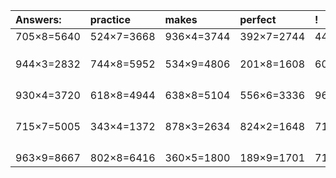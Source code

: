 | Answers: | practice | makes | perfect | ! |
| :--- | :--- | :--- | :--- | :--- |
| 705×8=5640 | 524×7=3668 | 936×4=3744 | 392×7=2744 | 440×3=1320 | 
|   |   |   |   |   | 
|   |   |   |   |   | 
|   |   |   |   |   | 
| 944×3=2832 | 744×8=5952 | 534×9=4806 | 201×8=1608 | 608×5=3040 | 
|   |   |   |   |   | 
|   |   |   |   |   | 
|   |   |   |   |   | 
|   |   |   |   |   | 
| 930×4=3720 | 618×8=4944 | 638×8=5104 | 556×6=3336 | 966×7=6762 | 
|   |   |   |   |   | 
|   |   |   |   |   | 
|   |   |   |   |   | 
|   |   |   |   |   | 
| 715×7=5005 | 343×4=1372 | 878×3=2634 | 824×2=1648 | 713×5=3565 | 
|   |   |   |   |   | 
|   |   |   |   |   | 
|   |   |   |   |   | 
|   |   |   |   |   | 
| 963×9=8667 | 802×8=6416 | 360×5=1800 | 189×9=1701 | 711×2=1422 | 
